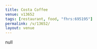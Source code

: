 ```yaml
---
title: Costa Coffee
venue: v13652
tags: [restaurant, food, "fhrs:695195"]
permalink: /v/13652/
layout: venue
---
```

null